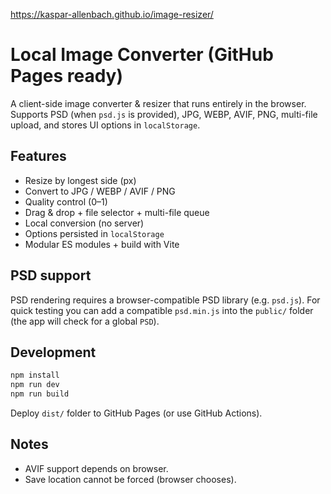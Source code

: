 https://kaspar-allenbach.github.io/image-resizer/

# Local Image Converter (GitHub Pages ready)

A client-side image converter & resizer that runs entirely in the browser. Supports PSD (when `psd.js` is provided), JPG, WEBP, AVIF, PNG, multi-file upload, and stores UI options in `localStorage`.

## Features
- Resize by longest side (px)
- Convert to JPG / WEBP / AVIF / PNG
- Quality control (0–1)
- Drag & drop + file selector + multi-file queue
- Local conversion (no server)
- Options persisted in `localStorage`
- Modular ES modules + build with Vite

## PSD support
PSD rendering requires a browser-compatible PSD library (e.g. `psd.js`). For quick testing you can add a compatible `psd.min.js` into the `public/` folder (the app will check for a global `PSD`).

## Development
```bash
npm install
npm run dev
npm run build
```

Deploy `dist/` folder to GitHub Pages (or use GitHub Actions).

## Notes
- AVIF support depends on browser.
- Save location cannot be forced (browser chooses).
